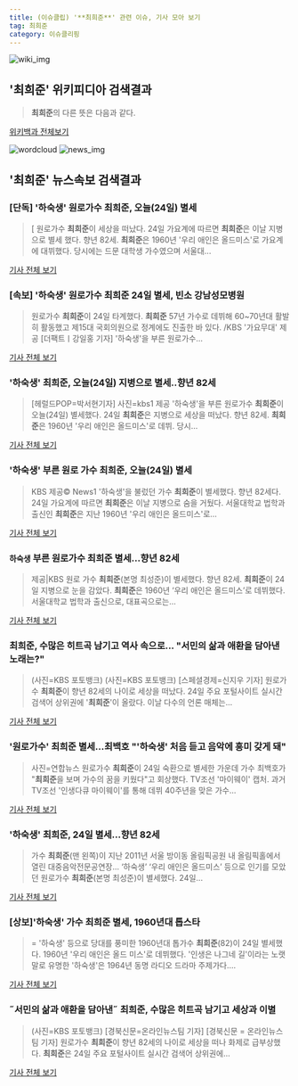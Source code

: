 ```yaml
---
title: (이슈클립) '**최희준**' 관련 이슈, 기사 모아 보기
tag: 최희준
category: 이슈클리핑
---
```

![wiki_img](https://user-images.githubusercontent.com/42597476/44503234-41136a80-a6d0-11e8-9071-6fc6418eafe4.png)
## **'**최희준**'** 위키피디아 검색결과
>**최희준**의 다른 뜻은 다음과 같다.

<a href="https://ko.wikipedia.org/wiki/최희준" target="_blank">위키백과 전체보기</a>

![wordcloud](https://s3.ap-northeast-2.amazonaws.com/lyrics101-wordcloud/2018-08-24-1535111580.png)
![news_img](https://user-images.githubusercontent.com/42597476/44507050-1206f400-a6e4-11e8-8d98-7ffbfebb353f.png)
## **'**최희준**'** 뉴스속보 검색결과
### [단독] '하숙생' 원로가수 **최희준**, 오늘(24일) 별세

>[ 원로가수 **최희준**이 세상을 떠났다. 24일 가요계에 따르면 **최희준**은 이날 지병으로 별세 했다. 향년 82세. **최희준**은 1960년 '우리 애인은 올드미스'로 가요계에 대뷔했다. 당시에는 드문 대학생 가수였으며 서울대...

<a href="http://www.mydaily.co.kr/new_yk/html/read.php?newsid=201808241954796706&ext=na" target="_blank">기사 전체 보기</a>

### [속보] '하숙생' 원로가수 **최희준** 24일 별세, 빈소 강남성모병원

>원로가수 **최희준**이 24일 타계했다. **최희준** 57년 가수로 데뷔해 60~70년대 활발히 활동했고 제15대 국회의원으로 정계에도 진출한 바 있다. /KBS '가요무대' 제공 [더팩트ㅣ강일홍 기자] '하숙생'을 부른 원로가수...

<a href="http://news.tf.co.kr/read/entertain/1731582.htm" target="_blank">기사 전체 보기</a>

### '하숙생' **최희준**, 오늘(24일) 지병으로 별세‥향년 82세

>[헤럴드POP=박서현기자] 사진=kbs1 제공 '하숙생'을 부른 원로가수 **최희준**이 오늘(24일) 별세했다. 24일 **최희준**은 지병으로 세상을 떠났다. 향년 82세. **최희준**은 1960년 '우리 애인은 올드미스'로 데뷔. 당시...

<a href="http://biz.heraldcorp.com/view.php?ud=201808242040336901080_1" target="_blank">기사 전체 보기</a>

### '하숙생' 부른 원로 가수 **최희준**, 오늘(24일) 별세

>KBS 제공© News1 '하숙생'을 불렀던 가수 **최희준**이 별세했다. 향년 82세다. 24일 가요계에 따르면 **최희준**은 이날 지병으로 숨을 거뒀다. 서울대학교 법학과 출신인 **최희준**은 지난 1960년 '우리 애인은 올드미스'로...

<a href="http://news1.kr/articles/?3407846" target="_blank">기사 전체 보기</a>

### `하숙생` 부른 원로가수 **최희준** 별세…향년 82세

>제공|KBS 원로 가수 **최희준**(본명 최성준)이 별세했다. 향년 82세. **최희준**이 24일 지병으로 눈을 감았다. **최희준**은 1960년 ‘우리 애인은 올드미스’로 데뷔했다. 서울대학교 법학과 출신으로, 대표곡으로는...

<a href="http://star.mk.co.kr/new/view.php?mc=ST&year=2018&no=533523" target="_blank">기사 전체 보기</a>

### **최희준**, 수많은 히트곡 남기고 역사 속으로... "서민의 삶과 애환을 담아낸 노래는?"

>(사진=KBS 포토뱅크) (사진=KBS 포토뱅크) [스페셜경제=신지우 기자] 원로가수 **최희준**이 향년 82세의 나이로 세상을 떠났다. 24일 주요 포털사이트 실시간 검색어 상위권에 '**최희준**'이 올랐다. 이날 다수의 언론 매체는...

<a href="http://www.speconomy.com/news/articleView.html?idxno=120707" target="_blank">기사 전체 보기</a>

### '원로가수' **최희준** 별세…최백호 "'하숙생' 처음 듣고 음악에 흥미 갖게 돼"

>사진=연합뉴스 원로가수 **최희준**이 24일 숙환으로 별세한 가운데 가수 최백호가 "**최희준**을 보며 가수의 꿈을 키웠다"고 회상했다. TV조선 '마이웨이' 캡처. 과거 TV조선 '인생다큐 마이웨이'를 통해 데뷔 40주년을 맞은 가수...

<a href="http://news20.busan.com/controller/newsController.jsp?newsId=20180824000216" target="_blank">기사 전체 보기</a>

### '하숙생' **최희준**, 24일 별세…향년 82세

>가수 **최희준**(맨 왼쪽)이 지난 2011년 서울 방이동 올림픽공원 내 올림픽홀에서 열린 대중음악전문공연장... ‘하숙생’ ‘우리 애인은 올드미스’ 등으로 인기를 모았던 원로가수 **최희준**(본명 최성준)이 별세했다. 24일...

<a href="http://starin.edaily.co.kr/news/newspath.asp?newsid=01354646619310600" target="_blank">기사 전체 보기</a>

### [상보]'하숙생' 가수 **최희준** 별세, 1960년대 톱스타

>= '하숙생' 등으로 당대를 풍미한 1960년대 톱가수 **최희준**(82)이 24일 별세했다. 1960년 '우리 애인은 올드 미스'로 데뷔했다. '인생은 나그네 길'이라는 노랫말로 유명한 '하숙생'은 1964년 동명 라디오 드라마 주제가다....

<a href="http://www.newsis.com/view/?id=NISX20180824_0000399785&cID=10601&pID=10600" target="_blank">기사 전체 보기</a>

### ˝서민의 삶과 애환을 담아낸˝ **최희준**, 수많은 히트곡 남기고 세상과 이별

>(사진=KBS 포토뱅크) [경북신문=온라인뉴스팀 기자] [경북신문 = 온라인뉴스팀 기자] 원로가수 **최희준**이 향년 82세의 나이로 세상을 떠나 화제로 급부상했다. **최희준**은 24일 주요 포털사이트 실시간 검색어 상위권에...

<a href="http://www.kbsm.net/default/index_view_page.php?idx=215916&part_idx=318" target="_blank">기사 전체 보기</a>


